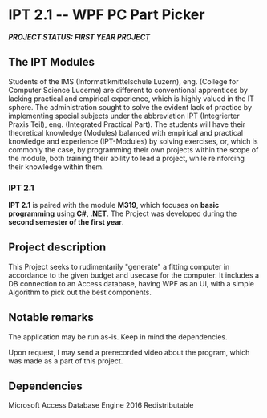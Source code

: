 # IPT 2.1 -- WPF PC Part Picker

***PROJECT STATUS: FIRST YEAR PROJECT***

## The IPT Modules

Students of the IMS (Informatikmittelschule Luzern), eng. (College for Computer Science Lucerne) are different to conventional apprentices by lacking practical and empirical experience, which is highly valued in the IT sphere. The administration sought to solve the evident lack of practice by implementing special subjects under the abbreviation IPT (Integrierter Praxis Teil), eng. (Integrated Practical Part). The students will have their theoretical knowledge (Modules) balanced with empirical and practical knowledge and experience (IPT-Modules) by solving exercises, or, which is commonly the case, by programming their own projects within the scope of the module, both training their ability to lead a  project, while reinforcing their knowledge within them.

### IPT 2.1

**IPT 2.1** is paired with the module **M319**, which focuses on **basic programming** using **C#, .NET**. The Project was developed during the **second semester of the first year**.

## Project description

This Project seeks to rudimentarily "generate" a fitting computer in accordance to the given budget and usecase for the computer. It includes a DB connection to an Access database, having WPF as an UI, with a simple Algorithm to pick out the best components.

## Notable remarks
The application may be run as-is. Keep in mind the dependencies.

Upon request, I may send a prerecorded video about the program, which was made as a part of this project.
## Dependencies
Microsoft Access Database Engine 2016 Redistributable
